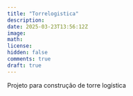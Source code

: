 ```yaml
---
title: "Torrelogistica"
description: 
date: 2025-03-23T13:56:12Z
image: 
math: 
license: 
hidden: false
comments: true
draft: true
---
```


Projeto para construção de torre logística